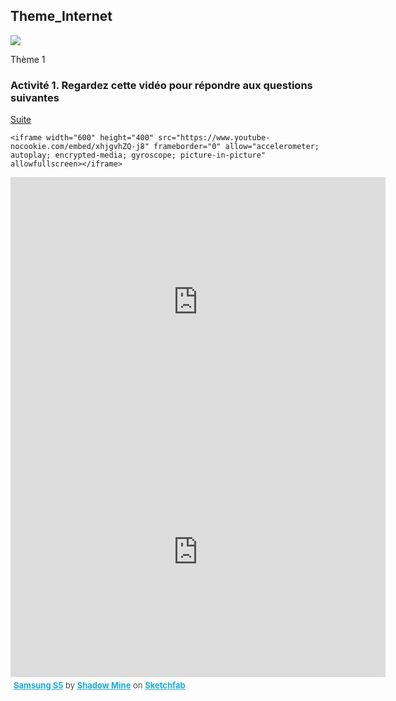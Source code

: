 ## Theme_Internet
<html><body><img src="https://robohash.org/YOUR-TEXT.png?size=100x100"></body></html>

Thème 1

<i class="fas fa-laptop-code"></i>

### Activité 1. Regardez cette vidéo pour répondre aux questions suivantes


<A href="suite.html">Suite</A><BR>


<html lang="fr">
  <body>
    
    
    
    
    <iframe width="600" height="400" src="https://www.youtube-nocookie.com/embed/xhjgvhZQ-j8" frameborder="0" allow="accelerometer;       autoplay; encrypted-media; gyroscope; picture-in-picture" allowfullscreen></iframe>
  </body>
</html>

<html lang="fr">
  <body>
<div class="sketchfab-embed-wrapper"><iframe width="600" height="400" src="https://sketchfab.com/models/5db01a6d5e89455d94f169a7e5035a0b/embed?autospin=0.2&amp;autostart=1" frameborder="0" allow="autoplay; fullscreen; vr" mozallowfullscreen="true" webkitallowfullscreen="true"></iframe>

</div>
  </body>
</html>

<html lang="fr">
  <body>

<div class="sketchfab-embed-wrapper"><iframe width="600" height="400" src="https://sketchfab.com/models/56ce2523e204473786f0fbd36307f4a5/embed?autostart=1&amp;camera=0&amp;preload=1" frameborder="0" allow="autoplay; fullscreen; vr" mozallowfullscreen="true" webkitallowfullscreen="true"></iframe>

<p style="font-size: 13px; font-weight: normal; margin: 5px; color: #4A4A4A;">
    <a href="https://sketchfab.com/3d-models/samsung-s5-56ce2523e204473786f0fbd36307f4a5?utm_medium=embed&utm_source=website&utm_campaign=share-popup" target="_blank" style="font-weight: bold; color: #1CAAD9;">Samsung S5</a>
    by <a href="https://sketchfab.com/aisaac?utm_medium=embed&utm_source=website&utm_campaign=share-popup" target="_blank" style="font-weight: bold; color: #1CAAD9;">Shadow Mine</a>
    on <a href="https://sketchfab.com?utm_medium=embed&utm_source=website&utm_campaign=share-popup" target="_blank" style="font-weight: bold; color: #1CAAD9;">Sketchfab</a>
</p>
</div>
  </body>
</html>
